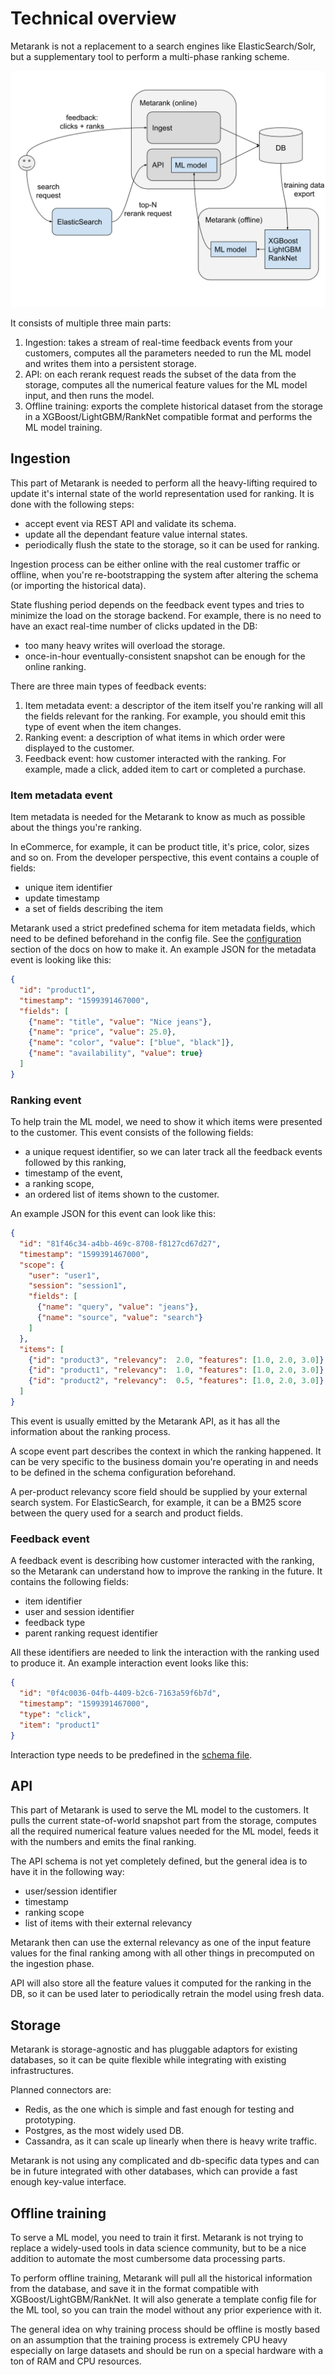 # Technical overview


Metarank is not a replacement to a search engines like ElasticSearch/Solr, but a supplementary tool to 
perform a multi-phase ranking scheme.

![integragion of Metarank](img/integration.svg)

It consists of multiple three main parts:
1. Ingestion: takes a stream of real-time feedback events from your customers, computes all 
the parameters needed to run the ML model and writes them into a persistent storage.
2. API: on each rerank request reads the subset of the data from the storage, computes all the numerical
feature values for the ML model input, and then runs the model.
3. Offline training: exports the complete historical dataset from the storage in a XGBoost/LightGBM/RankNet
compatible format and performs the ML model training.

## Ingestion

This part of Metarank is needed to perform all the heavy-lifting required to update it's internal state of the
world representation used for ranking. It is done with the following steps:
 
* accept event via REST API and validate its schema.
* update all the dependant feature value internal states.
* periodically flush the state to the storage, so it can be used for ranking.

Ingestion process can be either online with the real customer traffic or offline, when you're
re-bootstrapping the system after altering the schema (or importing the historical data).

State flushing period depends on the feedback event types and tries to minimize the load
on the storage backend. For example, there is no need to have an exact real-time number of clicks
updated in the DB:
* too many heavy writes will overload the storage.
* once-in-hour eventually-consistent snapshot can be enough for the online ranking.

There are three main types of feedback events:
1. Item metadata event: a descriptor of the item itself you're ranking will all the fields relevant for the ranking.
For example, you should emit this type of event when the item changes.
2. Ranking event: a description of what items in which order were displayed to the customer. 
3. Feedback event: how customer interacted with the ranking. For example, made a click, added item to cart or completed
a purchase.

### Item metadata event

Item metadata is needed for the Metarank to know as much as possible about the things you're ranking.

In eCommerce, for example, it can be product title, it's price, color, sizes and so on. From the developer perspective,
this event contains a couple of fields:
* unique item identifier
* update timestamp
* a set of fields describing the item 

Metarank used a strict predefined schema for item metadata fields, which need to be defined beforehand in the 
config file. See the [configuration](03_configuration.md) section of the docs on how to make it. An example JSON for 
the metadata event is looking like this:
```json
{
  "id": "product1",
  "timestamp": "1599391467000",
  "fields": [
    {"name": "title", "value": "Nice jeans"},
    {"name": "price", "value": 25.0},
    {"name": "color", "value": ["blue", "black"]},
    {"name": "availability", "value": true}
  ]
}
```

### Ranking event 

To help train the ML model, we need to show it which items were presented to the customer. This event consists of 
the following fields:
* a unique request identifier, so we can later track all the feedback events followed by this ranking,
* timestamp of the event,
* a ranking scope,
* an ordered list of items shown to the customer.

An example JSON for this event can look like this:
```json
{
  "id": "81f46c34-a4bb-469c-8708-f8127cd67d27",
  "timestamp": "1599391467000",
  "scope": {
    "user": "user1",
    "session": "session1",
    "fields": [
      {"name": "query", "value": "jeans"},
      {"name": "source", "value": "search"}
    ]
  },
  "items": [
    {"id": "product3", "relevancy":  2.0, "features": [1.0, 2.0, 3.0]},
    {"id": "product1", "relevancy":  1.0, "features": [1.0, 2.0, 3.0]},
    {"id": "product2", "relevancy":  0.5, "features": [1.0, 2.0, 3.0]} 
  ]
}
```

This event is usually emitted by the Metarank API, as it has all the information about the ranking process.

A scope event part describes the context in which the ranking happened. It can be very specific to the business domain
you're operating in and needs to be defined in the schema configuration beforehand.

A per-product relevancy score field should be supplied by your external search system. For ElasticSearch, for example,
it can be a BM25 score between the query used for a search and product fields.

### Feedback event

A feedback event is describing how customer interacted with the ranking, so the Metarank can understand how to 
improve the ranking in the future. It contains the following fields:
* item identifier
* user and session identifier
* feedback type
* parent ranking request identifier

All these identifiers are needed to link the interaction with the ranking used to produce it.
An example interaction event looks like this:
```json
{
  "id": "0f4c0036-04fb-4409-b2c6-7163a59f6b7d",
  "timestamp": "1599391467000",
  "type": "click",
  "item": "product1"
}
```
Interaction type needs to be predefined in the [schema file](03_configuration.md).

## API

This part of Metarank is used to serve the ML model to the customers. It pulls the current
state-of-world snapshot part from the storage, computes all the required numerical feature values
needed for the ML model, feeds it with the numbers and emits the final ranking.

The API schema is not yet completely defined, but the general idea is to have it in the following way:
* user/session identifier
* timestamp
* ranking scope
* list of items with their external relevancy

Metarank then can use the external relevancy as one of the input feature values for the final
ranking among with all other things in precomputed on the ingestion phase.

API will also store all the feature values it computed for the ranking in the DB, so it can be
used later to periodically retrain the model using fresh data.

## Storage

Metarank is storage-agnostic and has pluggable adaptors for existing databases, so it can be
quite flexible while integrating with existing infrastructures.

Planned connectors are:
* Redis, as the one which is simple and fast enough for testing and prototyping.
* Postgres, as the most widely used DB.
* Cassandra, as it can scale up linearly when there is heavy write traffic.

Metarank is not using any complicated and db-specific data types and can be in future 
integrated with other databases, which can provide a fast enough key-value interface. 

## Offline training

To serve a ML model, you need to train it first. Metarank is not trying to replace a widely-used
tools in data science community, but to be a nice addition to automate the most cumbersome
data processing parts.

To perform offline training, Metarank will pull all the historical information from the database,
and save it in the format compatible with XGBoost/LightGBM/RankNet. It will also generate
a template config file for the ML tool, so you can train the model without any prior experience with it.

The general idea on why training process should be offline is mostly based on an assumption that
the training process is extremely CPU heavy especially on large datasets and should be run on a special
hardware with a ton of RAM and CPU resources.